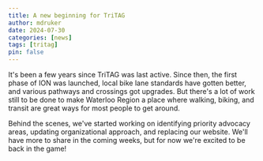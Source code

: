 ```yaml
---
title: A new beginning for TriTAG
author: mdruker
date: 2024-07-30
categories: [news]
tags: [tritag]
pin: false
---
```


It's been a few years since TriTAG was last active. Since then, the first phase of ION was launched, local bike lane standards have gotten better, and various pathways and crossings got upgrades. But there's a lot of work still to be done to make Waterloo Region a place where walking, biking, and transit are great ways for most people to get around.

Behind the scenes, we've started working on identifying priority advocacy areas, updating organizational approach, and replacing our website. We'll have more to share in the coming weeks, but for now we're excited to be back in the game!